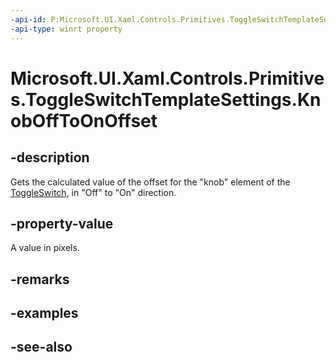 ```yaml
---
-api-id: P:Microsoft.UI.Xaml.Controls.Primitives.ToggleSwitchTemplateSettings.KnobOffToOnOffset
-api-type: winrt property
---
```


<!-- Property syntax
public double KnobOffToOnOffset { get; }
-->

# Microsoft.UI.Xaml.Controls.Primitives.ToggleSwitchTemplateSettings.KnobOffToOnOffset

## -description
Gets the calculated value of the offset for the "knob" element of the [ToggleSwitch](../microsoft.ui.xaml.controls/toggleswitch.md), in "Off" to "On" direction.

## -property-value
A value in pixels.

## -remarks

## -examples

## -see-also
